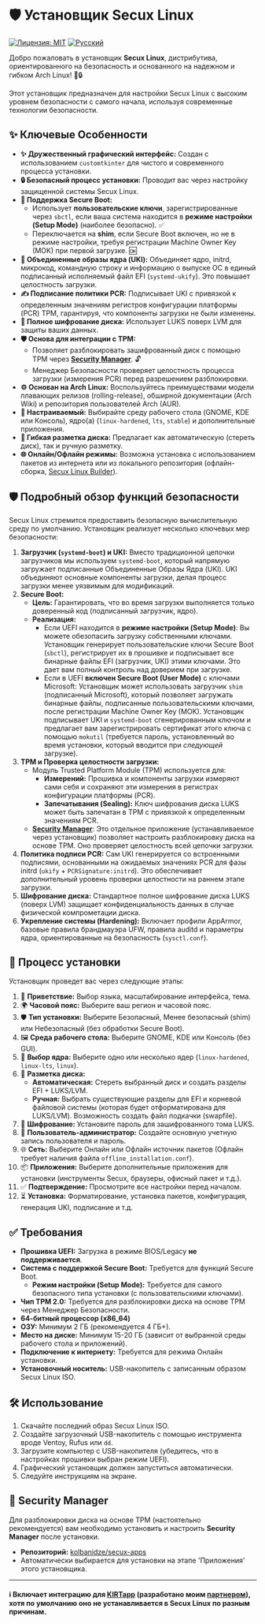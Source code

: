 # 🛡️ Установщик Secux Linux

[![Лицензия: MIT](https://img.shields.io/badge/License-MIT-yellow.svg)](https://opensource.org/licenses/MIT)
[![Русский](https://img.shields.io/badge/README-на_русском-red.svg)](README.ru.md)

Добро пожаловать в установщик **Secux Linux**, дистрибутива, ориентированного на безопасность и основанного на надежном и гибком Arch Linux! 🐧🔒

Этот установщик предназначен для настройки Secux Linux с высоким уровнем безопасности с самого начала, используя современные технологии безопасности.

## ✨ Ключевые Особенности

*   **✨ Дружественный графический интерфейс:** Создан с использованием `customtkinter` для чистого и современного процесса установки.
*   **🔒 Безопасный процесс установки:** Проводит вас через настройку защищенной системы Secux Linux.
*   **🔑 Поддержка Secure Boot:**
    *   Использует **пользовательские ключи**, зарегистрированные через `sbctl`, если ваша система находится в **режиме настройки (Setup Mode)** (наиболее безопасно). ✅
    *   Переключается на **shim**, если Secure Boot включен, но не в режиме настройки, требуя регистрации Machine Owner Key (MOK) при первой загрузке. 🆗
*   **🧱 Объединенные образы ядра (UKI):** Объединяет ядро, initrd, микрокод, командную строку и информацию о выпуске ОС в единый подписанный исполняемый файл EFI (`systemd-ukify`). Это повышает целостность загрузки.
*   **✍️ Подписание политики PCR:** Подписывает UKI с привязкой к определенным значениям регистров конфигурации платформы (PCR) TPM, гарантируя, что компоненты загрузки не были изменены.
*   **🔐 Полное шифрование диска:** Использует LUKS поверх LVM для защиты ваших данных.
*   **🛡️ Основа для интеграции с TPM:**
    *   Позволяет разблокировать зашифрованный диск с помощью TPM через [**Security Manager**](https://github.com/kolbanidze/secux-apps). 🔓
    *   Менеджер Безопасности проверяет целостность процесса загрузки (измерения PCR) перед разрешением разблокировки.
*   **⚙️ Основан на Arch Linux:** Воспользуйтесь преимуществами модели плавающих релизов (rolling-release), обширной документации (Arch Wiki) и репозитория пользователей Arch (AUR).
*   **🔧 Настраиваемый:** Выбирайте среду рабочего стола (GNOME, KDE или Консоль), ядро(а) (`linux-hardened`, `lts`, `stable`) и дополнительные приложения.
*   **💾 Гибкая разметка диска:** Предлагает как автоматическую (стереть диск), так и ручную разметку.
*   **🌐 Онлайн/Офлайн режимы:** Возможна установка с использованием пакетов из интернета или из локального репозитория (офлайн-сборка, [Secux Linux Builder](https://github.com/kolbanidze/secux-iso)).

## 🛡️ Подробный обзор функций безопасности

Secux Linux стремится предоставить безопасную вычислительную среду по умолчанию. Установщик реализует несколько ключевых мер безопасности:

1.  **Загрузчик (`systemd-boot`) и UKI:** Вместо традиционной цепочки загрузчиков мы используем `systemd-boot`, который напрямую загружает подписанные Объединенные Образы Ядра (UKI). UKI объединяют основные компоненты загрузки, делая процесс загрузки менее уязвимым для модификаций.
2.  **Secure Boot:**
    *   **Цель:** Гарантировать, что во время загрузки выполняется только доверенный код (подписанный загрузчик, ядро).
    *   **Реализация:**
        *   Если UEFI находится в **режиме настройки (Setup Mode)**: Вы можете обезопасить загрузку собственными ключами. Установщик генерирует пользовательские ключи Secure Boot (`sbctl`), регистрирует их в прошивке и подписывает все бинарные файлы EFI (загрузчик, UKI) этими ключами. Это дает вам полный контроль над доверием при загрузке.
        *   Если в UEFI **включен Secure Boot (User Mode)** с ключами Microsoft: Установщик может использовать загрузчик `shim` (подписанный Microsoft), который позволяет загружать бинарные файлы, подписанные пользовательскими ключами, после регистрации Machine Owner Key (MOK). Установщик подписывает UKI и `systemd-boot` сгенерированным ключом и предлагает вам зарегистрировать сертификат этого ключа с помощью `mokutil` (требуется пароль, установленный во время установки, который вводится при *следующей* загрузке).
3.  **TPM и Проверка целостности загрузки:**
    *   Модуль Trusted Platform Module (TPM) используется для:
        *   **Измерений:** Прошивка и компоненты загрузки измеряют сами себя и сохраняют эти измерения в регистрах конфигурации платформы (PCR).
        *   **Запечатывания (Sealing):** Ключ шифрования диска LUKS может быть запечатан в TPM с привязкой к определенным значениям PCR.
    *   [**Security Manager**](https://github.com/kolbanidze/secux-apps): Это отдельное приложение (устанавливаемое через установщик) позволяет настроить разблокировку диска на основе TPM. Оно проверяет целостность всей цепочки загрузки.
4.  **Политика подписи PCR:** Сам UKI генерируется со встроенными подписями, основанными на ожидаемых значениях PCR для фазы initrd (`ukify` + `PCRSignature:initrd`). Это обеспечивает дополнительный уровень проверки целостности на раннем этапе загрузки.
5.  **Шифрование диска:** Стандартное полное шифрование диска LUKS (поверх LVM) защищает конфиденциальность данных в случае физической компрометации диска.
6.  **Укрепление системы (Hardening):** Включает профили AppArmor, базовые правила брандмауэра UFW, правила auditd и параметры ядра, ориентированные на безопасность (`sysctl.conf`).

## 🚀 Процесс установки

Установщик проведет вас через следующие этапы:

1.  👋 **Приветствие:** Выбор языка, масштабирование интерфейса, тема.
2.  🌍 **Часовой пояс:** Выберите ваш регион и часовой пояс.
3.  🛡️ **Тип установки:** Выберите Безопасный, Менее безопасный (shim) или Небезопасный (без обработки Secure Boot).
4.  🖼️ **Среда рабочего стола:** Выберите GNOME, KDE или Консоль (без GUI).
5.  🐧 **Выбор ядра:** Выберите одно или несколько ядер (`linux-hardened`, `linux-lts`, `linux`).
6.  💾 **Разметка диска:**
    *   **Автоматическая:** Стереть выбранный диск и создать разделы EFI + LUKS/LVM.
    *   **Ручная:** Выбрать существующие разделы для EFI и корневой файловой системы (которая будет отформатирована для LUKS/LVM). Возможность создать файл подкачки (swapfile).
7.  🔑 **Шифрование:** Установите пароль для зашифрованного тома LUKS.
8.  👤 **Пользователь-администратор:** Создайте основную учетную запись пользователя и пароль.
9.  🌐 **Сеть:** Выберите Онлайн или Офлайн источник пакетов (Офлайн требует наличия файла `offline_installation.conf`).
10. 📦 **Приложения:** Выберите дополнительные приложения для установки (инструменты Secux, браузеры, офисный пакет и т.д.).
11. ✅ **Подтверждение:** Просмотрите все настройки перед началом.
12. ⏳ **Установка:** Форматирование, установка пакетов, конфигурация, генерация UKI, подписание и т.д.

## ✅ Требования

*   **Прошивка UEFI:** Загрузка в режиме BIOS/Legacy **не поддерживается**.
*   **Система с поддержкой Secure Boot:** Требуется для функций Secure Boot.
    *   **Режим настройки (Setup Mode):** Требуется для самого безопасного типа установки (с пользовательскими ключами).
*   **Чип TPM 2.0:** Требуется для разблокировки диска на основе TPM через Менеджер Безопасности.
*   **64-битный процессор (x86_64)**
*   **ОЗУ:** Минимум 2 ГБ (рекомендуется 4 ГБ+).
*   **Место на диске:** Минимум 15-20 ГБ (зависит от выбранной среды рабочего стола и приложений).
*   **Подключение к интернету:** Требуется для режима Онлайн установки.
*   **Установочный носитель:** USB-накопитель с записанным образом Secux Linux ISO.

## 🛠️ Использование

1.  Скачайте последний образ Secux Linux ISO.
2.  Создайте загрузочный USB-накопитель с помощью инструмента вроде Ventoy, Rufus или `dd`.
3.  Загрузите компьютер с USB-накопителя (убедитесь, что в настройках прошивки выбран режим UEFI).
4.  Графический установщик должен запуститься автоматически.
5.  Следуйте инструкциям на экране.

## 🔐 Security Manager

Для разблокировки диска на основе TPM (настоятельно рекомендуется) вам необходимо установить и настроить **Security Manager** после установки.
*   **Репозиторий:** [kolbanidze/secux-apps](https://github.com/kolbanidze/secux-apps)
*   Автоматически выбирается для установки на этапе 'Приложения' этого установщика.

---

#### ℹ️ Включает интеграцию для [KIRTapp](https://github.com/KIRT-king/test_app) (разработано моим [партнером](https://github.com/KIRT-king)), хотя по умолчанию оно не устанавливается в Secux Linux по разным причинам.
